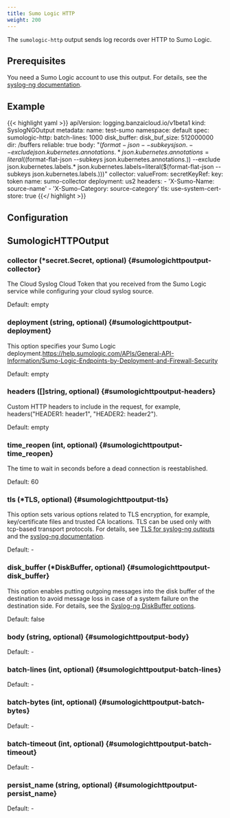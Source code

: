```yaml
---
title: Sumo Logic HTTP
weight: 200
---
```


The `sumologic-http` output sends log records over HTTP to Sumo Logic.

## Prerequisites

You need a Sumo Logic account to use this output. For details, see the [syslog-ng documentation](https://www.syslog-ng.com/technical-documents/doc/syslog-ng-open-source-edition/3.37/administration-guide/55#TOPIC-1829118).

## Example

{{< highlight yaml >}}
apiVersion: logging.banzaicloud.io/v1beta1
kind: SyslogNGOutput
metadata:
  name: test-sumo
  namespace: default
spec:
  sumologic-http:
    batch-lines: 1000
    disk_buffer:
      disk_buf_size: 512000000
      dir: /buffers
      reliable: true
    body: "$(format-json
                --subkeys json.
                --exclude json.kubernetes.annotations.*
                json.kubernetes.annotations=literal($(format-flat-json --subkeys json.kubernetes.annotations.))
                --exclude json.kubernetes.labels.*
                json.kubernetes.labels=literal($(format-flat-json --subkeys json.kubernetes.labels.)))"
    collector:
      valueFrom:
        secretKeyRef:
          key: token
          name: sumo-collector
    deployment: us2
    headers:
    - 'X-Sumo-Name: source-name'
    - 'X-Sumo-Category: source-category'
    tls:
      use-system-cert-store: true
{{</ highlight >}}

## Configuration
## SumologicHTTPOutput

### collector (*secret.Secret, optional) {#sumologichttpoutput-collector}

The Cloud Syslog Cloud Token that you received from the Sumo Logic service while configuring your cloud syslog source.  

Default:  empty

### deployment (string, optional) {#sumologichttpoutput-deployment}

This option specifies your Sumo Logic deployment.https://help.sumologic.com/APIs/General-API-Information/Sumo-Logic-Endpoints-by-Deployment-and-Firewall-Security   

Default:  empty

### headers ([]string, optional) {#sumologichttpoutput-headers}

Custom HTTP headers to include in the request, for example, headers("HEADER1: header1", "HEADER2: header2").   

Default:  empty

### time_reopen (int, optional) {#sumologichttpoutput-time_reopen}

The time to wait in seconds before a dead connection is reestablished.  

Default:  60

### tls (*TLS, optional) {#sumologichttpoutput-tls}

This option sets various options related to TLS encryption, for example, key/certificate files and trusted CA locations. TLS can be used only with tcp-based transport protocols. For details, see [TLS for syslog-ng outputs](../tls/) and the [syslog-ng documentation](https://www.syslog-ng.com/technical-documents/doc/syslog-ng-open-source-edition/3.37/administration-guide/73#TOPIC-1829193). 

Default: -

### disk_buffer (*DiskBuffer, optional) {#sumologichttpoutput-disk_buffer}

This option enables putting outgoing messages into the disk buffer of the destination to avoid message loss in case of a system failure on the destination side. For details, see the [Syslog-ng DiskBuffer options](../disk_buffer/).  

Default:  false

### body (string, optional) {#sumologichttpoutput-body}

Default: -

### batch-lines (int, optional) {#sumologichttpoutput-batch-lines}

Default: -

### batch-bytes (int, optional) {#sumologichttpoutput-batch-bytes}

Default: -

### batch-timeout (int, optional) {#sumologichttpoutput-batch-timeout}

Default: -

### persist_name (string, optional) {#sumologichttpoutput-persist_name}

Default: -


